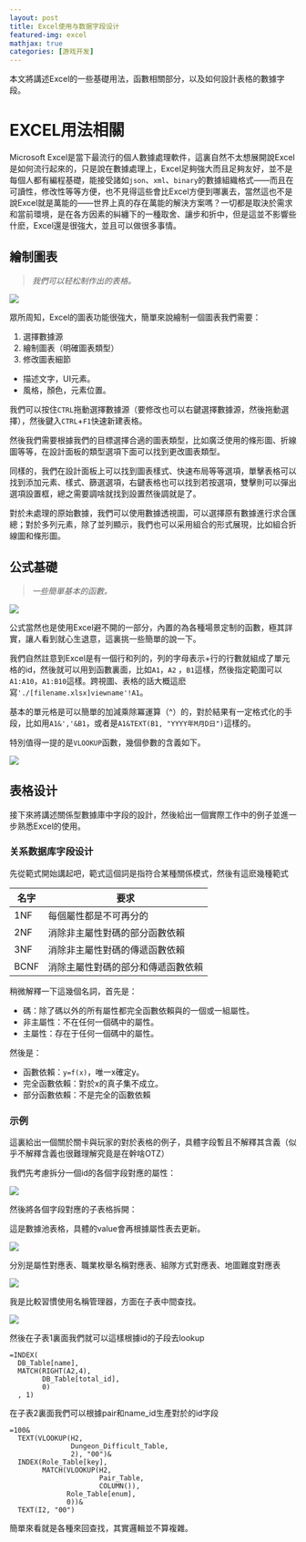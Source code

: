 ```yaml
---
layout: post
title: Excel使用与数据字段设计
featured-img: excel
mathjax: true
categories: [游戏开发]
---
```


本文將講述Excel的一些基礎用法，函數相關部分，以及如何設計表格的數據字段。

<!--more-->

# EXCEL用法相關

Microsoft Excel是當下最流行的個人數據處理軟件，這裏自然不太想展開說Excel是如何流行起來的，只是說在數據處理上，Excel足夠強大而且足夠友好，並不是每個人都有編程基礎，能接受諸如`json`、`xml`、`binary`的數據組織格式——而且在可讀性，修改性等等方便，也不見得這些會比Excel方便到哪裏去，當然這也不是說Excel就是萬能的——世界上真的存在萬能的解決方案嗎？一切都是取決於需求和當前環境，是在各方因素的糾纏下的一種取舍、讓步和折中，但是這並不影響些什麽，Excel還是很強大，並且可以做很多事情。


## 繪制圖表

> *我們可以轻松制作出的表格。*

![](/assets/img/skill/excel/plot.png)


眾所周知，Excel的圖表功能很強大，簡單來說繪制一個圖表我們需要：

1. 選擇數據源
2. 繪制圖表（明確圖表類型）
3. 修改圖表細節

+ 描述文字，UI元素。
+ 風格，顏色，元素位置。

我們可以按住`CTRL`拖動選擇數據源（要修改也可以右鍵選擇數據源，然後拖動選擇），然後鍵入`CTRL`+`F1`快速新建表格。

然後我們需要根據我們的目標選擇合適的圖表類型，比如廣泛使用的條形圖、折線圖等等，在設計面板的類型選項下面可以找到更改圖表類型。

同樣的，我們在設計面板上可以找到圖表樣式、快速布局等等選項，單擊表格可以找到添加元素、樣式、篩選選項，右鍵表格也可以找到若按選項，雙擊則可以彈出選項設置框，總之需要調啥就找到設置然後調就是了。

對於未處理的原始數據，我們可以使用數據透視圖，可以選擇原有數據進行求合匯總；對於多列元素，除了並列顯示，我們也可以采用組合的形式展現，比如組合折線圖和條形圖。


## 公式基礎

> *一些簡單基本的函數。*

![](/assets/img/skill/excel/function.jpg)


公式當然也是使用Excel避不開的一部分，內置的為各種場景定制的函數，極其詳實，讓人看到就心生退意，這裏挑一些簡單的說一下。

我們自然註意到Excel是有一個行和列的，列的字母表示+行的行數就組成了單元格的id，然後就可以用到函數裏面，比如`A1`，`A2` ，`B1`這樣，然後指定範圍可以`A1:A10`，`A1:B10`這樣。跨視圖、表格的話大概這麽寫`'./[filename.xlsx]viewname'!A1`。

基本的單元格是可以簡單的加減乘除冪運算（^）的，對於結果有一定格式化的手段，比如用`A1&','&B1`，或者是`A1&TEXT(B1, "YYYY年M月D日")`這樣的。

特別值得一提的是`VLOOKUP`函數，幾個參數的含義如下。

![](/assets/img/skill/excel/vlookup.jpg)


## 表格设计

接下來將講述關係型數據庫中字段的設計，然後給出一個實際工作中的例子並進一步熟悉Excel的使用。


### 关系数据库字段设计

先從範式開始講起吧，範式這個詞是指符合某種關係模式，然後有這麽幾種範式

|名字|要求|
|--|--|
|1NF|每個屬性都是不可再分的|
|2NF|消除非主屬性對碼的部分函數依賴|
|3NF|消除非主屬性對碼的傳遞函數依賴|
|BCNF|消除主屬性對碼的部分和傳遞函數依賴|

稍微解釋一下這幾個名詞，首先是：

+ 碼：除了碼以外的所有屬性都完全函數依賴與的一個或一組屬性。
+ 非主屬性：不在任何一個碼中的屬性。
+ 主屬性：存在于任何一個碼中的屬性。

然後是：

+ 函數依賴：`y=f(x)`，唯一x確定y。
+ 完全函數依賴：對於x的真子集不成立。
+ 部分函數依賴：不是完全的函數依賴


### 示例

這裏給出一個關於關卡與玩家的對於表格的例子，具體字段暫且不解釋其含義（似乎不解釋含義也很難理解究竟是在幹啥OTZ）

我們先考慮拆分一個id的各個字段對應的屬性：

![](/assets/img/skill/excel/id.png)

然後將各個字段對應的子表格拆開：

這是數據池表格，具體的value會再根據屬性表去更新。

![](/assets/img/skill/excel/table1.png)

分別是屬性對應表、職業枚舉名稱對應表、組隊方式對應表、地圖難度對應表

![](/assets/img/skill/excel/table2.png)

我是比較習慣使用名稱管理器，方面在子表中間查找。

![](/assets/img/skill/excel/name.png)

然後在子表1裏面我們就可以這樣根據id的子段去lookup

```excel
=INDEX(
  DB_Table[name], 
  MATCH(RIGHT(A2,4), 
        DB_Table[total_id], 
        0)
  , 1)
```

在子表2裏面我們可以根據pair和name_id生產對於的id字段

```
=100&
  TEXT(VLOOKUP(H2, 
               Dungeon_Difficult_Table, 
               2), "00")&
  INDEX(Role_Table[key], 
        MATCH(VLOOKUP(H2, 
                      Pair_Table, 
                      COLUMN()), 
              Role_Table[enum],
              0))&
  TEXT(I2, "00")
```

簡單來看就是各種來回查找，其實邏輯並不算複雜。

